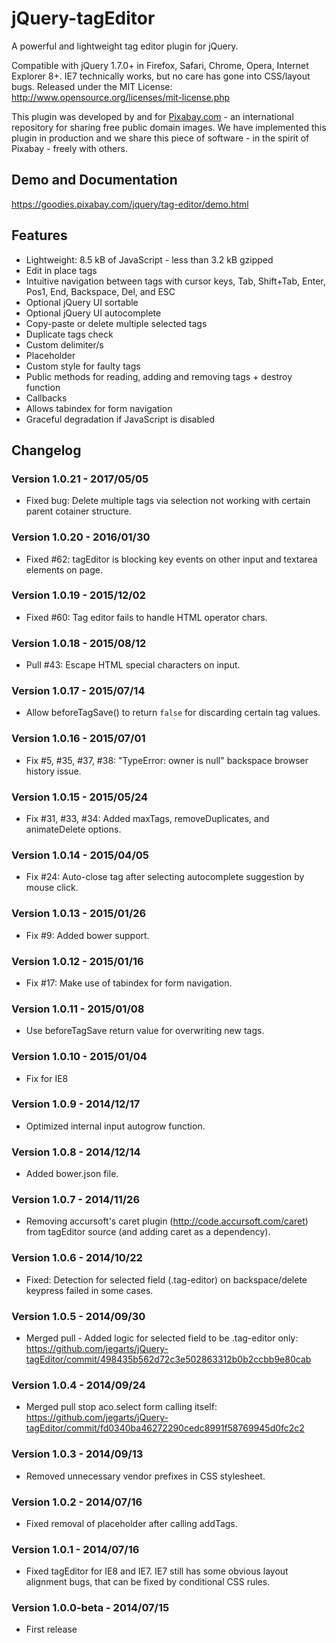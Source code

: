 jQuery-tagEditor
================

A powerful and lightweight tag editor plugin for jQuery.

Compatible with jQuery 1.7.0+ in Firefox, Safari, Chrome, Opera, Internet Explorer 8+. IE7 technically works, but no care has gone into CSS/layout bugs.
Released under the MIT License: http://www.opensource.org/licenses/mit-license.php

This plugin was developed by and for [Pixabay.com](https://pixabay.com/) - an international repository for sharing free public domain images.
We have implemented this plugin in production and we share this piece of software - in the spirit of Pixabay - freely with others.

## Demo and Documentation

https://goodies.pixabay.com/jquery/tag-editor/demo.html

## Features

* Lightweight: 8.5 kB of JavaScript - less than 3.2 kB gzipped
* Edit in place tags
* Intuitive navigation between tags with cursor keys, Tab, Shift+Tab, Enter, Pos1, End, Backspace, Del, and ESC
* Optional jQuery UI sortable
* Optional jQuery UI autocomplete
* Copy-paste or delete multiple selected tags
* Duplicate tags check
* Custom delimiter/s
* Placeholder
* Custom style for faulty tags
* Public methods for reading, adding and removing tags + destroy function
* Callbacks
* Allows tabindex for form navigation
* Graceful degradation if JavaScript is disabled

## Changelog

### Version 1.0.21 - 2017/05/05

* Fixed bug: Delete multiple tags via selection not working with certain parent cotainer structure.

### Version 1.0.20 - 2016/01/30

* Fixed #62: tagEditor is blocking key events on other input and textarea elements on page.

### Version 1.0.19 - 2015/12/02

* Fixed #60: Tag editor fails to handle HTML operator chars.

### Version 1.0.18 - 2015/08/12

* Pull #43: Escape HTML special characters on input.

### Version 1.0.17 - 2015/07/14

* Allow beforeTagSave() to return `false` for discarding certain tag values.

### Version 1.0.16 - 2015/07/01

* Fix #5, #35, #37, #38: "TypeError: owner is null" backspace browser history issue.

### Version 1.0.15 - 2015/05/24

* Fix #31, #33, #34: Added maxTags, removeDuplicates, and animateDelete options.

### Version 1.0.14 - 2015/04/05

* Fix #24: Auto-close tag after selecting autocomplete suggestion by mouse click.

### Version 1.0.13 - 2015/01/26

* Fix #9: Added bower support.

### Version 1.0.12 - 2015/01/16

* Fix #17: Make use of tabindex for form navigation.

### Version 1.0.11 - 2015/01/08

* Use beforeTagSave return value for overwriting new tags.

### Version 1.0.10 - 2015/01/04

* Fix for IE8

### Version 1.0.9 - 2014/12/17

* Optimized internal input autogrow function.

### Version 1.0.8 - 2014/12/14

* Added bower.json file.

### Version 1.0.7 - 2014/11/26

* Removing accursoft's caret plugin (http://code.accursoft.com/caret) from tagEditor source (and adding caret as a dependency).

### Version 1.0.6 - 2014/10/22

* Fixed: Detection for selected field (.tag-editor) on backspace/delete keypress failed in some cases.

### Version 1.0.5 - 2014/09/30

* Merged pull - Added logic for selected field to be .tag-editor only:
  https://github.com/jegarts/jQuery-tagEditor/commit/498435b562d72c3e502863312b0b2ccbb9e80cab

### Version 1.0.4 - 2014/09/24

* Merged pull stop aco.select form calling itself:
  https://github.com/jegarts/jQuery-tagEditor/commit/fd0340ba46272290cedc8991f58769945d0fc2c2

### Version 1.0.3 - 2014/09/13

* Removed unnecessary vendor prefixes in CSS stylesheet.

### Version 1.0.2 - 2014/07/16

* Fixed removal of placeholder after calling addTags.

### Version 1.0.1 - 2014/07/16

* Fixed tagEditor for IE8 and IE7. IE7 still has some obvious layout alignment bugs, that can be fixed by conditional CSS rules.

### Version 1.0.0-beta - 2014/07/15

* First release

